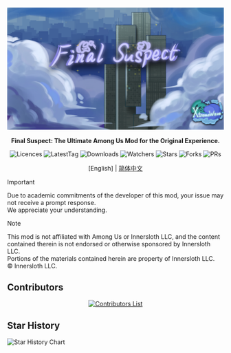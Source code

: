 <div align="center">

![FS-XW](Assets/LogoWithTeam.png)

**Final Suspect: The Ultimate Among Us Mod for the Original Experience.**

<img src="https://badgen.net/github/license/XtremeWave/FinalSuspect" alt="Licences">
<img src="https://badgen.net/github/tag/XtremeWave/FinalSuspect" alt="LatestTag">
<img src="https://badgen.net/github/assets-dl/XtremeWave/FinalSuspect" alt="Downloads">
<img src="https://badgen.net/github/watchers/XtremeWave/FinalSuspect" alt="Watchers">
<img src="https://badgen.net/github/stars/XtremeWave/FinalSuspect" alt="Stars">
<img src="https://badgen.net/github/forks/XtremeWave/FinalSuspect" alt="Forks">
<img src="https://badgen.net/github/prs/XtremeWave/FinalSuspect" alt="PRs">

[English] | [简体中文](README_zh.md)

</div>

> [!important]
> Due to academic commitments of the developer of this mod, your issue may not receive a prompt response.\
> We appreciate your understanding.

> [!NOTE]
> This mod is not affiliated with Among Us or Innersloth LLC, and the content contained therein is not endorsed or otherwise sponsored by Innersloth LLC.\
> Portions of the materials contained herein are property of Innersloth LLC. \
> © Innersloth LLC.

## Contributors

<div align="center">
  <a href="https://github.com/XtremeWave/FinalSuspect/graphs/contributors">
    <img src="https://contrib.rocks/image?repo=XtremeWave/FinalSuspect" alt="Contributors List">
  </a>
</div>

## Star History
![Star History Chart](https://api.star-history.com/svg?repos=XtremeWave/FinalSuspect&type=Date)